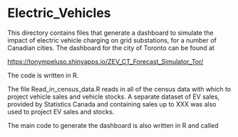 # Electric_Vehicles

This directory contains files that generate a dashboard to simulate the impact of electric vehicle charging on grid substations, for a number of Canadian cities. The dashboard for the city of Toronto can be found at

  https://tonympeluso.shinyapps.io/ZEV_CT_Forecast_Simulator_Tor/

The code is written in R. 

The file Read_in_census_data.R reads in all of the census data with which to project vehicle sales and vehicle stocks. A separate dataset of EV sales, provided by Statistics Canada and containing sales up to XXX was also used to project EV sales and stocks.

The main code to generate the dashboard is also written in R and called 
